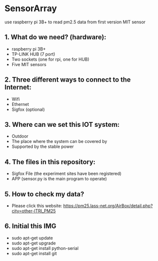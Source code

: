# SensorArray
use raspberry pi 3B+ to read pm2.5 data from first version MIT sensor <br>

## 1. What do we need? (hardware):
- raspberry pi 3B+
- TP-LINK HUB (7 port)
- Two sockets (one for rpi, one for HUB)
- Five MIT sensors 

## 2. Three different ways to connect to the Internet:
- Wifi
- Ethernet
- Sigfox (optional)

## 3. Where can we set this IOT system:
- Outdoor
- The place where the system can be covered by
- Supported by the stable power

## 4. The files in this repository:
- Sigfox File (the experiment sites have been registered)
- APP (sensor.py is the main program to operate)

## 5. How to check my data?
- Please click this website: https://pm25.lass-net.org/AirBox/detail.php?city=other-ITRI_PM25

## 6. Initial this IMG
- sudo apt-get update
- sudo apt-get upgrade
- sudo apt-get install python-serial
- sudo apt-get install git
